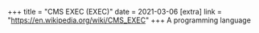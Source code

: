 +++
title = "CMS EXEC (EXEC)"
date = 2021-03-06
[extra]
link = "https://en.wikipedia.org/wiki/CMS_EXEC"
+++
A programming language

